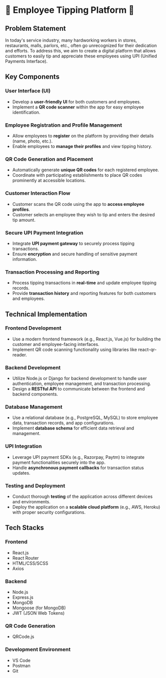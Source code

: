 # 🌟 Employee Tipping Platform 🌟

## **Problem Statement**
In today's service industry, many hardworking workers in stores, restaurants, malls, parlors, etc., often go unrecognized for their dedication and efforts. To address this, we aim to create a digital platform that allows customers to easily tip and appreciate these employees using UPI (Unified Payments Interface).

## **Key Components**

### **User Interface (UI)**
- Develop a **user-friendly UI** for both customers and employees.
- Implement a **QR code scanner** within the app for easy employee identification.

### **Employee Registration and Profile Management**
- Allow employees to **register** on the platform by providing their details (name, photo, etc.).
- Enable employees to **manage their profiles** and view tipping history.

### **QR Code Generation and Placement**
- Automatically generate **unique QR codes** for each registered employee.
- Coordinate with participating establishments to place QR codes prominently at accessible locations.

### **Customer Interaction Flow**
- Customer scans the QR code using the app to **access employee profiles**.
- Customer selects an employee they wish to tip and enters the desired tip amount.

### **Secure UPI Payment Integration**
- Integrate **UPI payment gateway** to securely process tipping transactions.
- Ensure **encryption** and secure handling of sensitive payment information.

### **Transaction Processing and Reporting**
- Process tipping transactions in **real-time** and update employee tipping records.
- Provide **transaction history** and reporting features for both customers and employees.

## **Technical Implementation**

### **Frontend Development**
- Use a modern frontend framework (e.g., React.js, Vue.js) for building the customer and employee-facing interfaces.
- Implement QR code scanning functionality using libraries like react-qr-reader.

### **Backend Development**
- Utilize Node.js or Django for backend development to handle user authentication, employee management, and transaction processing.
- Design a **RESTful API** to communicate between the frontend and backend components.

### **Database Management**
- Use a relational database (e.g., PostgreSQL, MySQL) to store employee data, transaction records, and app configurations.
- Implement **database schema** for efficient data retrieval and management.

### **UPI Integration**
- Leverage UPI payment SDKs (e.g., Razorpay, Paytm) to integrate payment functionalities securely into the app.
- Handle **asynchronous payment callbacks** for transaction status updates.

### **Testing and Deployment**
- Conduct thorough **testing** of the application across different devices and environments.
- Deploy the application on a **scalable cloud platform** (e.g., AWS, Heroku) with proper security configurations.

## **Tech Stacks**

### **Frontend**
- React.js
- React Router
- HTML/CSS/SCSS
- Axios

### **Backend**
- Node.js
- Express.js
- MongoDB
- Mongoose (for MongoDB)
- JWT (JSON Web Tokens)

### **QR Code Generation**
- QRCode.js

### **Development Environment**
- VS Code
- Postman
- Git
